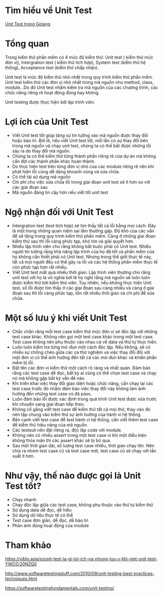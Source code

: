# Tìm hiều về Unit Test
[Unit Test trong Golang](GoUnitTest.md)
# Tổng quan

Trong kiểm thử phần mềm có 4 mức độ kiểm thử: Unit test ( kiểm thử mức đơn vị), Intergration test ( kiểm thử tích hợp), System test (kiểm thử hệ thống), Acceptance test (kiểm thử chấp nhận).

Unit test là mức độ kiểm thử nhỏ nhất trong quy trình kiểm thử phần mềm. Unit test kiểm thử các đơn vị nhỏ nhất trong mã nguồn như method, class, module...Do đó Unit test nhằm kiểm tra mã nguồn của các chương trình, các chức năng riêng rẽ hoạt động đúng hay không.

Unit testing được thực hiện bởi lập trình viên.

# Lợi ích của Unit Test
- Viết Unit test tốt giúp tăng sự tin tưởng vào mã nguồn được thay đổi hoặc bảo trì. Bởi lẽ, nếu viết Unit test tốt, mỗi lần có sự thay đổi bên trong mã nguồn và chạy unit test, chúng ta có thể bắt được những lỗi sảy ra do thay đổi mã nguồn.
- Chúng ta có thể kiểm thử từng thành phần riêng rẽ của dự án mà không cần đợi các thành phần khác hoàn thành.
- Do thực hiện test trên từng đơn vị nhỏ của các module riêng rẽ nên khi phát hiện lỗi cũng dễ dàng khoanh vùng và sửa chữa.
- Có thể tái sử dụng mã nguồn
- Chi phí cho việc sửa chữa lỗi trong giai đoạn unit test sẽ ít hơn so với các giai đoạn sau
- Mã nguồn đáng tin cậy hơn nếu viết tốt unit test

# Ngộ nhận đối với Unit Test
- Intergration test (test tích hợp) sẽ tìm thấy tất cả lỗi bằng mọi cách: Đây là một trong những quan niệm sai lầm thường gặp. Độ khó của các vấn đề sẽ tăng trong quy trình kiểm thử phần mềm. Càng ở những giai đoạn kiểm thử sau thì lỗi càng phức tạp, khó tìm và giải quyết hơn.
- Nhiều lập trình viên cho rằng không bắt buộc phải có Unit test. Nhiều người tin tưởng rằng khả năng lập trình của họ đã tốt và phần mềm của họ không cần thiết phải có Unit test. Nhưng trong thế giới thực tế này, tất cả mọi người đều có thể gây ra lỗi và các hệ thống phần mềm thực tế còn phức tạp hơn rất nhiều.
- Viết Unit test mất quá nhiều thời gian: Lập trình viên thường cho rằng unit test với họ là vô nghĩa bởi lẽ họ nghĩ rằng mã nguồn sẽ luôn luôn được kiểm thử bởi kiểm thử viên. Tuy nhiên, nếu không thực hiện Unit test, số lỗi được tìm thấy ở các giai đoạn sau càng nhiều và càng ở giai đoạn sau thì lỗi càng phức tạp, tốn rất nhiều thời gian và chi phí để sửa chữa.

# Một số lưu ý khi viết Unit Test
- Chắc chắn rằng mỗi test case kiểm thử mức đơn vị sẽ độc lập với những test case khác. Không nên gọi một test case khác trong một test case. Test case không nên phụ thuộc vào nhau cả về data và thứ tự thực hiện.
- Luôn luôn kiểm tra từng mô-đun một cách độc lập. Nếu không, sẽ có nhiều sự chồng chéo giữa các ca thử nghiệm và việc thay đổi đối với một đơn vị có thể ảnh hưởng đến tất cả các mô-đun khác và khiến phần mềm bị lỗi.
- Đặt tên các đơn vị kiểm thử một cách rõ ràng và nhất quán. Đảm bảo rằng các test case dễ đọc, bất kỳ ai cũng có thể chọn test case và chạy nó mà không gặp bất kỳ vấn đề nào.
- Khi triển khai việc thay đổi giao diện hoặc chức năng, cần chạy lại các test case trước đó nhằm đảm bảo việc thay đổi này không làm ảnh hưởng đến những test case cũ đã pass.
- Luôn đảm bảo lỗi được xác định trong quá trình Unit test được sửa trước khi chuyển sang giai đoạn tiếp theo.
- Không cố gắng viết test case để kiểm thử tất cả mọi thứ, thay vào đó nên tập chung vào kiểm thử sự ảnh hưởng của hành vi hệ thống.
- Bên cạnh viết test case để test hành vi hệ thống, cần viết thêm test case để kiểm thử hiệu năng của mã nguồn.
- Các testsuit nên đặt riêng ra, độc lập code với module.
- Không nên có nhiều assert trong một test case vì khi một điều kiện không thỏa mãn thì các assert khác sẽ bị bỏ qua.
- Sau một thời gian dài, số lượng test case nhiều, thời gian chạy lớn. Nên chia ra nhóm test case cũ và test case mới, test case cũ sẽ chạy với tần xuất ít hơn.

# Như vậy, thế nào được gọi là Unit Test tốt?
- Chạy nhanh
- Chạy độc lập giữa các test case, không phụ thuộc vào thứ tự kiểm thử
- Sử dụng data dễ đọc, dễ hiểu
- Sử dụng dữ liệu thực tế có thể
- Test case đơn giản, dễ đọc, dễ bảo trì
- Phản ảnh đúng hoạt động của module

# Tham khảo
https://viblo.asia/p/unit-test-la-gi-loi-ich-va-nhung-luu-y-khi-viet-unit-test-YWOZr20NZQ0

http://www.softwaretestingstuff.com/2010/09/unit-testing-best-practices-techniques.html

https://softwaretestingfundamentals.com/unit-testing/
